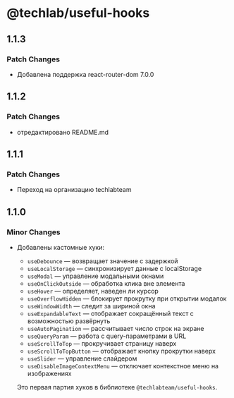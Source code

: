 # @techlab/useful-hooks

## 1.1.3

### Patch Changes

- Добавлена поддержка react-router-dom 7.0.0

## 1.1.2

### Patch Changes

- отредактировано README.md

## 1.1.1

### Patch Changes

- Переход на организацию techlabteam

## 1.1.0

### Minor Changes

- Добавлены кастомные хуки:

  - `useDebounce` — возвращает значение с задержкой
  - `useLocalStorage` — синхронизирует данные с localStorage
  - `useModal` — управление модальными окнами
  - `useOnClickOutside` — обработка клика вне элемента
  - `useHover` — определяет, наведен ли курсор
  - `useOverflowHidden` — блокирует прокрутку при открытии модалок
  - `useWindowWidth` — следит за шириной окна
  - `useExpandableText` — отображает сокращённый текст с возможностью развёрнуть
  - `useAutoPagination` — рассчитывает число строк на экране
  - `useQueryParam` — работа с query-параметрами в URL
  - `useScrollToTop` — прокручивает страницу наверх
  - `useScrollToTopButton` — отображает кнопку прокрутки наверх
  - `useSlider` — управление слайдером
  - `useDisableImageContextMenu` — отключает контекстное меню на изображениях

  Это первая партия хуков в библиотеке `@techlabteam/useful-hooks`.
